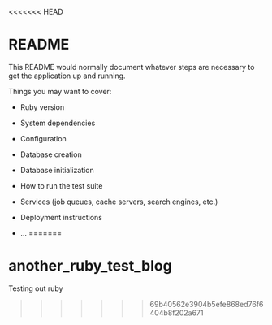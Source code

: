 <<<<<<< HEAD
# README

This README would normally document whatever steps are necessary to get the
application up and running.

Things you may want to cover:

* Ruby version

* System dependencies

* Configuration

* Database creation

* Database initialization

* How to run the test suite

* Services (job queues, cache servers, search engines, etc.)

* Deployment instructions

* ...
=======
# another_ruby_test_blog
Testing out ruby
>>>>>>> 69b40562e3904b5efe868ed76f6404b8f202a671

